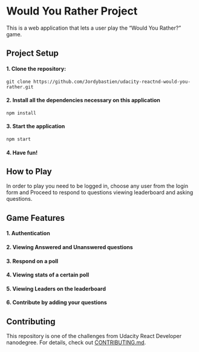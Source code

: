 # Would You Rather Project

This is a web application that lets a user play the “Would You Rather?” game.


## Project Setup

#### 1. Clone the repository:
`git clone https://github.com/Jordybastien/udacity-reactnd-would-you-rather.git`

#### 2. Install all the dependencies necessary on this application
`npm install`

#### 3. Start the application
`npm start`

#### 4. Have fun!

## How to Play

In order to play you need to be logged in, choose any user from the login form and Proceed to respond to questions viewing leaderboard and asking questions. 

## Game Features

#### 1. Authentication
#### 2. Viewing Answered and Unanswered questions
#### 3. Respond on a poll
#### 4. Viewing stats of a certain poll
#### 5. Viewing Leaders on the leaderboard
#### 6. Contribute by adding your questions


## Contributing

This repository is one of the challenges from Udacity React Developer nanodegree. For details, check out [CONTRIBUTING.md](https://github.com/udacity/reactnd-project-would-you-rather-starter/blob/master/CONTRIBUTING.md).
